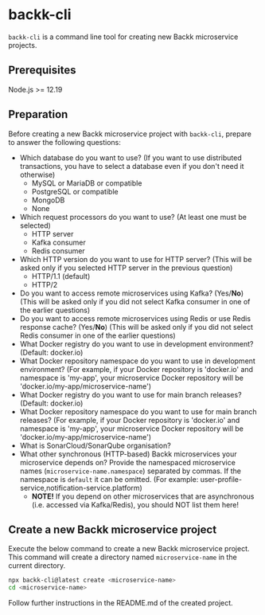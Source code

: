 # backk-cli

`backk-cli` is a command line tool for creating new Backk microservice projects.

## Prerequisites

Node.js >= 12.19

## Preparation
Before creating a new Backk microservice project with `backk-cli`, prepare to answer the following questions:

* Which database do you want to use? (If you want to use distributed transactions, you have to select a database even if you don't need it otherwise)
  * MySQL or MariaDB or compatible
  * PostgreSQL or compatible
  * MongoDB
  * None
* Which request processors do you want to use? (At least one must be selected)
  * HTTP server
  * Kafka consumer
  * Redis consumer
* Which HTTP version do you want to use for HTTP server? (This will be asked only if you selected HTTP server in the previous question)
  * HTTP/1.1 (default)
  * HTTP/2
* Do you want to access remote microservices using Kafka? (Yes/**No**) (This will be asked only if you did not select Kafka consumer in one of the earlier questions)
* Do you want to access remote microservices using Redis or use Redis response cache? (Yes/**No**) (This will be asked only if you did not select Redis consumer in one of the earlier questions)
* What Docker registry do you want to use in development environment? (Default: docker.io)
* What Docker repository namespace do you want to use in development environment? (For example, if your Docker repository is 'docker.io' and namespace is 'my-app', your microservice Docker repository will be 'docker.io/my-app/microservice-name')
* What Docker registry do you want to use for main branch releases? (Default: docker.io)
* What Docker repository namespace do you want to use for main branch releases? (For example, if your Docker repository is 'docker.io' and namespace is 'my-app', your microservice Docker repository will be 'docker.io/my-app/microservice-name')
* What is SonarCloud/SonarQube organisation?
* What other synchronous (HTTP-based) Backk microservices your microservice depends on? Provide the namespaced microservice names (`microservice-name.namespace`) separated by commas. If the namespace is `default` it can be omitted. (For example: user-profile-service,notification-service.platform)
  * **NOTE!** If you depend on other microservices that are asynchronous (i.e. accessed via Kafka/Redis), you should NOT list them here!

## Create a new Backk microservice project

Execute the below command to create a new Backk microservice project.
This command will create a directory named `microservice-name` in the current directory.

```bash
npx backk-cli@latest create <microservice-name>
cd <microservice-name>
```

Follow further instructions in the README.md of the created project.
